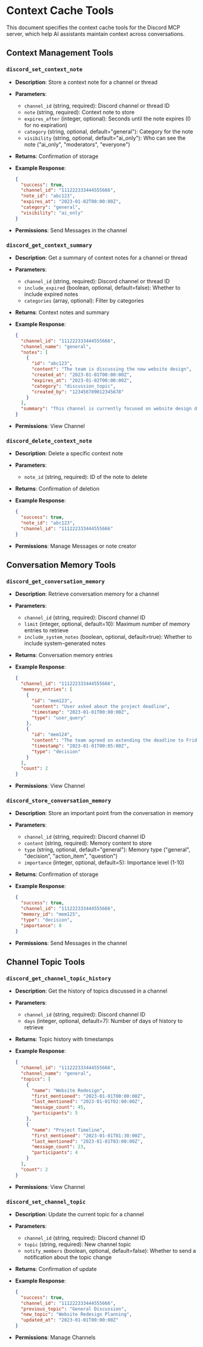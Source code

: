 # Context Cache Tools

This document specifies the context cache tools for the Discord MCP server, which help AI assistants maintain context across conversations.

## Context Management Tools

### `discord_set_context_note`

- **Description**: Store a context note for a channel or thread
- **Parameters**:
  - `channel_id` (string, required): Discord channel or thread ID
  - `note` (string, required): Context note to store
  - `expires_after` (integer, optional): Seconds until the note expires (0 for no expiration)
  - `category` (string, optional, default="general"): Category for the note
  - `visibility` (string, optional, default="ai_only"): Who can see the note ("ai_only", "moderators", "everyone")
- **Returns**: Confirmation of storage
- **Example Response**:

  ```json
  {
    "success": true,
    "channel_id": "111222333444555666",
    "note_id": "abc123",
    "expires_at": "2023-01-02T00:00:00Z",
    "category": "general",
    "visibility": "ai_only"
  }
  ```

- **Permissions**: Send Messages in the channel

### `discord_get_context_summary`

- **Description**: Get a summary of context notes for a channel or thread
- **Parameters**:
  - `channel_id` (string, required): Discord channel or thread ID
  - `include_expired` (boolean, optional, default=false): Whether to include expired notes
  - `categories` (array, optional): Filter by categories
- **Returns**: Context notes and summary
- **Example Response**:

  ```json
  {
    "channel_id": "111222333444555666",
    "channel_name": "general",
    "notes": [
      {
        "id": "abc123",
        "content": "The team is discussing the new website design",
        "created_at": "2023-01-01T00:00:00Z",
        "expires_at": "2023-01-02T00:00:00Z",
        "category": "discussion_topic",
        "created_by": "123456789012345678"
      }
    ],
    "summary": "This channel is currently focused on website design discussions. The team is evaluating color schemes and layout options."
  }
  ```

- **Permissions**: View Channel

### `discord_delete_context_note`

- **Description**: Delete a specific context note
- **Parameters**:
  - `note_id` (string, required): ID of the note to delete
- **Returns**: Confirmation of deletion
- **Example Response**:

  ```json
  {
    "success": true,
    "note_id": "abc123",
    "channel_id": "111222333444555666"
  }
  ```

- **Permissions**: Manage Messages or note creator

## Conversation Memory Tools

### `discord_get_conversation_memory`

- **Description**: Retrieve conversation memory for a channel
- **Parameters**:
  - `channel_id` (string, required): Discord channel ID
  - `limit` (integer, optional, default=10): Maximum number of memory entries to retrieve
  - `include_system_notes` (boolean, optional, default=true): Whether to include system-generated notes
- **Returns**: Conversation memory entries
- **Example Response**:

  ```json
  {
    "channel_id": "111222333444555666",
    "memory_entries": [
      {
        "id": "mem123",
        "content": "User asked about the project deadline",
        "timestamp": "2023-01-01T00:00:00Z",
        "type": "user_query"
      },
      {
        "id": "mem124",
        "content": "The team agreed on extending the deadline to Friday",
        "timestamp": "2023-01-01T00:05:00Z",
        "type": "decision"
      }
    ],
    "count": 2
  }
  ```

- **Permissions**: View Channel

### `discord_store_conversation_memory`

- **Description**: Store an important point from the conversation in memory
- **Parameters**:
  - `channel_id` (string, required): Discord channel ID
  - `content` (string, required): Memory content to store
  - `type` (string, optional, default="general"): Memory type ("general", "decision", "action_item", "question")
  - `importance` (integer, optional, default=5): Importance level (1-10)
- **Returns**: Confirmation of storage
- **Example Response**:

  ```json
  {
    "success": true,
    "channel_id": "111222333444555666",
    "memory_id": "mem125",
    "type": "decision",
    "importance": 8
  }
  ```

- **Permissions**: Send Messages in the channel

## Channel Topic Tools

### `discord_get_channel_topic_history`

- **Description**: Get the history of topics discussed in a channel
- **Parameters**:
  - `channel_id` (string, required): Discord channel ID
  - `days` (integer, optional, default=7): Number of days of history to retrieve
- **Returns**: Topic history with timestamps
- **Example Response**:

  ```json
  {
    "channel_id": "111222333444555666",
    "channel_name": "general",
    "topics": [
      {
        "name": "Website Redesign",
        "first_mentioned": "2023-01-01T00:00:00Z",
        "last_mentioned": "2023-01-01T02:00:00Z",
        "message_count": 45,
        "participants": 5
      },
      {
        "name": "Project Timeline",
        "first_mentioned": "2023-01-01T01:30:00Z",
        "last_mentioned": "2023-01-01T03:00:00Z",
        "message_count": 23,
        "participants": 4
      }
    ],
    "count": 2
  }
  ```

- **Permissions**: View Channel

### `discord_set_channel_topic`

- **Description**: Update the current topic for a channel
- **Parameters**:
  - `channel_id` (string, required): Discord channel ID
  - `topic` (string, required): New channel topic
  - `notify_members` (boolean, optional, default=false): Whether to send a notification about the topic change
- **Returns**: Confirmation of update
- **Example Response**:

  ```json
  {
    "success": true,
    "channel_id": "111222333444555666",
    "previous_topic": "General Discussion",
    "new_topic": "Website Redesign Planning",
    "updated_at": "2023-01-01T00:00:00Z"
  }
  ```

- **Permissions**: Manage Channels
